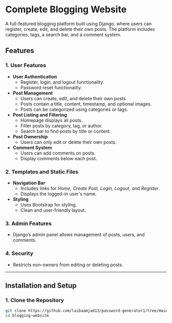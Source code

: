 # Complete Blogging Website

A full-featured blogging platform built using Django, where users can register, create, edit, and delete their own posts. The platform includes categories, tags, a search bar, and a comment system.

## Features

### **1. User Features**
- **User Authentication**
  - Register, login, and logout functionality.
  - Password reset functionality.
- **Post Management**
  - Users can create, edit, and delete their own posts.
  - Posts contain a title, content, timestamp, and optional images.
  - Posts can be categorized using categories or tags.
- **Post Listing and Filtering**
  - Homepage displays all posts.
  - Filter posts by category, tag, or author.
  - Search bar to find posts by title or content.
- **Post Ownership**
  - Users can only edit or delete their own posts.
- **Comment System**
  - Users can add comments on posts.
  - Display comments below each post.

### **2. Templates and Static Files**
- **Navigation Bar**
  - Includes links for *Home, Create Post, Login, Logout, and Register*.
  - Displays the logged-in user's name.
- **Styling**
  - Uses Bootstrap for styling.
  - Clean and user-friendly layout.

### **3. Admin Features**
- Django’s admin panel allows management of posts, users, and comments.

### **4. Security**
- Restricts non-owners from editing or deleting posts.

---

## **Installation and Setup**

### **1. Clone the Repository**
```sh
git clone https://github.com/laibaamjad13/password-generator1/tree/main/blogging_website
cd blogging-website
